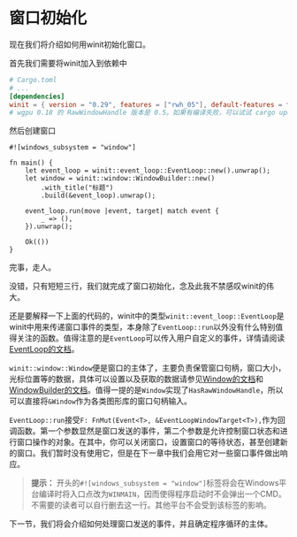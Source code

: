 # 窗口初始化

现在我们将介绍如何用winit初始化窗口。

首先我们需要将winit加入到依赖中

```toml
# Cargo.toml
# ...
[dependencies]
winit = { version = "0.29", features = ["rwh_05"], default-features = false }
# wgpu 0.18 的 RawWindowHandle 版本是 0.5。如果有编译失败，可以试试 cargo update 然后再试试
```

然后创建窗口

```rust,no_run
#![windows_subsystem = "window"]

fn main() {
    let event_loop = winit::event_loop::EventLoop::new().unwrap();
    let window = winit::window::WindowBuilder::new()
        .with_title("标题")
        .build(&event_loop).unwrap();

    event_loop.run(move |event, target| match event {
        _ => (),
    }).unwrap();

    Ok(())
}
```

完事，走人。

没错，只有短短三行，我们就完成了窗口初始化，念及此我不禁感叹winit的伟大。

还是要解释一下上面的代码的，winit中的类型`winit::event_loop::EventLoop`是winit中用来传递窗口事件的类型，本身除了`EventLoop::run`以外没有什么特别值得关注的函数。值得注意的是`EventLoop`可以传入用户自定义的事件，详情请阅读[EventLoop的文档](https://docs.rs/winit/latest/winit/event_loop/struct.EventLoop.html)。

`winit::window::Window`便是窗口的主体了，主要负责保管窗口句柄，窗口大小，光标位置等的数据，具体可以设置以及获取的数据请参见[Window的文档](https://docs.rs/winit/latest/winit/window/struct.Window.html)和[WindowBuilder的文档](https://docs.rs/winit/latest/winit/window/struct.WindowBuilder.html)。值得一提的是`Window`实现了`HasRawWindowHandle`，所以可以直接将`&Window`作为各类图形库的窗口句柄输入。

`EventLoop::run`接受`F: FnMut(Event<T>, &EventLoopWindowTarget<T>),`作为回调函数。第一个参数显然是窗口发送的事件，第二个参数是允许控制窗口状态和进行窗口操作的对象。在其中，你可以关闭窗口，设置窗口的等待状态，甚至创建新的窗口。我们暂时没有使用它，但是在下一章中我们会用它对一些窗口事件做出响应。

> **提示：** 开头的`#![windows_subsystem = "window"]`标签将会在Windows平台编译时将入口点改为`WINMAIN`，因而使得程序启动时不会弹出一个CMD。不需要的读者可以自行删去这一行。其他平台不会受到该标签的影响。

下一节，我们将会介绍如何处理窗口发送的事件，并且确定程序循环的主体。
